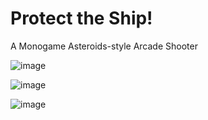 # Protect the Ship!
A Monogame Asteroids-style Arcade Shooter

![image](https://github.com/ArielGGutierrez/CPI311-Final/assets/78765691/6e4c6de2-4ed1-46d0-b6fa-9a2ff5a65994)

![image](https://github.com/ArielGGutierrez/CPI311-Final/assets/78765691/4773c38f-4601-488e-a291-aa36206c0deb)

![image](https://github.com/ArielGGutierrez/CPI311-Final/assets/78765691/cda34df2-3479-4bf9-884b-3f06c84e034f)
